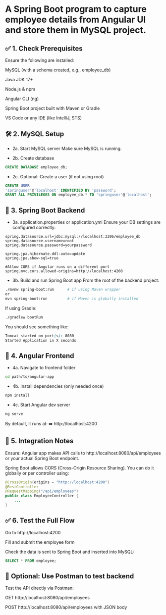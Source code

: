 # A Spring Boot program to capture employee details from Angular UI and store them in MySQL project.

## ✅ 1. Check Prerequisites
Ensure the following are installed:

MySQL (with a schema created, e.g., employee_db)

Java JDK 17+

Node.js & npm

Angular CLI (ng)

Spring Boot project built with Maven or Gradle

VS Code or any IDE (like IntelliJ, STS)

## 🛠️ 2. MySQL Setup
- 2a. Start MySQL server
    Make sure MySQL is running.

- 2b. Create database
```sql
CREATE DATABASE employee_db;
```

- 2c. Optional: Create a user (if not using root)
```sql
CREATE USER 
'springuser'@'localhost' IDENTIFIED BY 'password';
GRANT ALL PRIVILEGES ON employee_db.* TO 'springuser'@'localhost';
```

## 🧩 3. Spring Boot Backend
- 3a. application.properties or application.yml
    Ensure your DB settings are configured correctly:

```properties
spring.datasource.url=jdbc:mysql://localhost:3306/employee_db
spring.datasource.username=root
spring.datasource.password=yourpassword

spring.jpa.hibernate.ddl-auto=update
spring.jpa.show-sql=true

#Allow CORS if Angular runs on a different port
spring.mvc.cors.allowed-origins=http://localhost:4200
```

- 3b. Build and run Spring Boot app
    From the root of the backend project:

```bash
./mvnw spring-boot:run      # if using Maven wrapper
or
mvn spring-boot:run         # if Maven is globally installed
```
If using Gradle:

```bash
./gradlew bootRun
```
You should see something like:

```scss
Tomcat started on port(s): 8080
Started Application in X seconds
```
## 🎨 4. Angular Frontend
- 4a. Navigate to frontend folder
```bash
cd path/to/angular-app
```

- 4b. Install dependencies (only needed once)
```bash
npm install
```

- 4c. Start Angular dev server
```bash
ng serve
```
By default, it runs at:
➡️ http://localhost:4200

## 🔁 5. Integration Notes
Ensure:
Angular app makes API calls to http://localhost:8080/api/employees or your actual Spring Boot endpoint.

Spring Boot allows CORS (Cross-Origin Resource Sharing). You can do it globally or per controller using:

```java
@CrossOrigin(origins = "http://localhost:4200")
@RestController
@RequestMapping("/api/employees")
public class EmployeeController {
    ...
}
```
## ✅ 6. Test the Full Flow
Go to http://localhost:4200

Fill and submit the employee form

Check the data is sent to Spring Boot and inserted into MySQL:

```sql
SELECT * FROM employee;
```

## 🧪 Optional: Use Postman to test backend
Test the API directly via Postman:

GET http://localhost:8080/api/employees

POST http://localhost:8080/api/employees with JSON body

